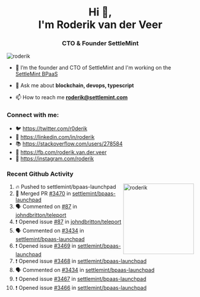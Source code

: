 <h1 align="center">Hi 👋,<br/> I'm Roderik van der Veer</h1>
<h3 align="center">CTO & Founder SettleMint</h3>

<p align="left"> <img src="https://komarev.com/ghpvc/?username=roderik" alt="roderik" /> </p>

- 🔭 I’m the founder and CTO of SettleMint and I'm working on the [SettleMint BPaaS](https://settlemint.com)

- 💬 Ask me about **blockchain, devops, typescript**

- 📫 How to reach me **roderik@settlemint.com**



### Connect with me:

- 🐦 https://twitter.com/r0derik
- 🏢 https://linkedin.com/in/roderik
- 📚 https://stackoverflow.com/users/278584
- 🙊 https://fb.com/roderik.van.der.veer
- 📸 https://instagram.com/roderik

### Recent Github Activity
<img src="https://github-readme-stats.vercel.app/api?username=roderik&show_icons=true&count_private=true" alt="roderik" align="right" height="190" />

<!--START_SECTION:activity-->
1. 🔥 Pushed to settlemint/bpaas-launchpad
2. 🎉 Merged PR [#3470](https://github.com/settlemint/bpaas-launchpad/pull/3470) in [settlemint/bpaas-launchpad](https://github.com/settlemint/bpaas-launchpad)
3. 🗣 Commented on [#87](https://github.com/johndbritton/teleport/issues/87) in [johndbritton/teleport](https://github.com/johndbritton/teleport)
4. ❗️ Opened issue [#87](https://github.com/johndbritton/teleport/issues/87) in [johndbritton/teleport](https://github.com/johndbritton/teleport)
5. 🗣 Commented on [#3434](https://github.com/settlemint/bpaas-launchpad/issues/3434) in [settlemint/bpaas-launchpad](https://github.com/settlemint/bpaas-launchpad)
6. ❗️ Opened issue [#3469](https://github.com/settlemint/bpaas-launchpad/issues/3469) in [settlemint/bpaas-launchpad](https://github.com/settlemint/bpaas-launchpad)
7. ❗️ Opened issue [#3468](https://github.com/settlemint/bpaas-launchpad/issues/3468) in [settlemint/bpaas-launchpad](https://github.com/settlemint/bpaas-launchpad)
8. 🗣 Commented on [#3434](https://github.com/settlemint/bpaas-launchpad/issues/3434) in [settlemint/bpaas-launchpad](https://github.com/settlemint/bpaas-launchpad)
9. ❗️ Opened issue [#3467](https://github.com/settlemint/bpaas-launchpad/issues/3467) in [settlemint/bpaas-launchpad](https://github.com/settlemint/bpaas-launchpad)
10. ❗️ Opened issue [#3466](https://github.com/settlemint/bpaas-launchpad/issues/3466) in [settlemint/bpaas-launchpad](https://github.com/settlemint/bpaas-launchpad)
<!--END_SECTION:activity-->